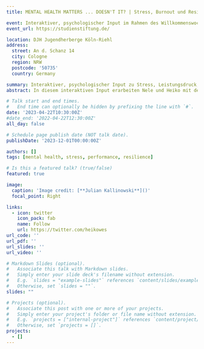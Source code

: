 ```yaml
---
title: MENTAL HEALTH MATTERS ... DOESN'T IT? | Stress, Burnout und Resilienz im Studium 

event: Interaktiver, psychologischer Input im Rahmen des Willkommenswochenendes für neue Stipendiat_innen der Studienstiftung des dt. Volkes
event_url: https://studienstiftung.de/

location: DJH Jugendherberge Köln-Riehl
address:
  street: An d. Schanz 14
  city: Cologne
  region: NRW
  postcode: '50735'
  country: Germany

summary: Interaktiver, psychologischer Input zu Stress, Leistungsdruck, Burnout und Resilienz im Rahmen des Willkommenswochenendes für neue Stipendiat_innen der Studienstiftung des dt. Volkes. 
abstract: In diesem interaktiven Input erarbeiten Nele und Heiko mit den Teilnehmenden die Themen Stress und Leistungsdruck im Studium, Burnout und seine Frühwarnzeichen, und stellen Anlaufstellen für psychische Belastungssituationen vor. Zudem erfolgt eine kritische Auseinandersetzung mit dem Resilienzkonzept, gefolgt von Vertiefungen, welche Facetten die individuellen Ressourcen stärken können und welche Werkzeuge in der praktischen Umsetzung im Studienalltag unterstützen können. Die Teilnehmenden erhalten außerdem einen Einblick in die Kampagnenarbeit von *Mind the Mind*, einer europaweiten Initiative zur Entstigmatisierung psychischer Störungen.

# Talk start and end times.
#   End time can optionally be hidden by prefixing the line with `#`.
date: '2023-04-22T10:30:00Z'
#date_end: '2022-04-22T12:30:00Z'
all_day: false

# Schedule page publish date (NOT talk date).
publishDate: '2023-12-01T00:00:00Z'

authors: []
tags: [mental health, stress, performance, resilience]

# Is this a featured talk? (true/false)
featured: true

image:
  caption: 'Image credit: [**Julian Kallinowski**]()'
  focal_point: Right

links:
  - icon: twitter
    icon_pack: fab
    name: Follow
    url: https://twitter.com/heikowes
url_code: ''
url_pdf: ''
url_slides: ''
url_video: ''

# Markdown Slides (optional).
#   Associate this talk with Markdown slides.
#   Simply enter your slide deck's filename without extension.
#   E.g. `slides = "example-slides"` references `content/slides/example-slides.md`.
#   Otherwise, set `slides = ""`.
slides: ""

# Projects (optional).
#   Associate this post with one or more of your projects.
#   Simply enter your project's folder or file name without extension.
#   E.g. `projects = ["internal-project"]` references `content/project/deep-learning/index.md`.
#   Otherwise, set `projects = []`.
projects:
  - []
---
```

